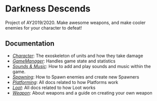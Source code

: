# Darkness Descends

Project of AY2019/2020. Make awesome weapons, and make cooler enemies for your character to defeat!

## Documentation

* [*Character*](Docs/Character.md): The exoskeleton of units and how they take damage
* [*GameManager*](Docs/GameManager.md): Handles game state and statistics
* [*Sounds & Music*](Docs/SoundsMusic.md): How to add and play sounds and music within the game.
* [*Spawning*](Docs/Spawning.md): How to Spawn enemies and create new Spawners
* [*Platforming*](Docs/Platforming.md): All docs related to how Platforms work
* [*Loot*](Docs/Loot.md): All docs related to how Loot works
* [*Weapon*](Docs/Weapon.md): About weapons and a guide on creating your own weapon
